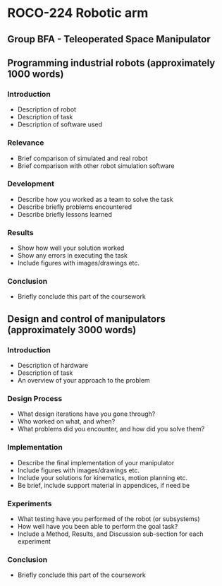 # ROCO-224 Robotic arm

## Group BFA - Teleoperated Space Manipulator

## Programming industrial robots (approximately 1000 words)

### Introduction

* Description of robot
* Description of task
* Description of software used

### Relevance

* Brief comparison of simulated and real robot
* Brief comparison with other robot simulation software

### Development

* Describe how you worked as a team to solve the task
* Describe briefly problems encountered
* Describe briefly lessons learned

### Results

* Show how well your solution worked
* Show any errors in executing the task
* Include figures with images/drawings etc.

### Conclusion

* Briefly conclude this part of the coursework

## Design and control of manipulators (approximately 3000 words)

### Introduction

* Description of hardware
* Description of task
* An overview of your approach to the problem

### Design Process

* What design iterations have you gone through?
* Who worked on what, and when?
* What problems did you encounter, and how did you solve them?

### Implementation

* Describe the final implementation of your manipulator
* Include figures with images/drawings etc.
* Include your solutions for kinematics, motion planning etc.
* Be brief, include support material in appendices, if need be

### Experiments

* What testing have you performed of the robot (or subsystems)
* How well have you been able to perform the goal task?
* Include a Method, Results, and Discussion sub-section for each experiment

### Conclusion

* Briefly conclude this part of the coursework

